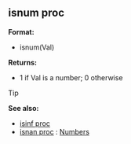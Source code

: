 ## isnum proc

<!-- -->
**Format:**
+   isnum(Val)
<!-- -->
**Returns:**
+   1 if Val is a number; 0 otherwise

> [!TIP] 
> **See also:**
> +   [isinf proc](/ref/proc/isinf.md) 
> +   [isnan proc](/ref/proc/isnan.md) :   [Numbers](/notes/numbers)
